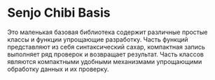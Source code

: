 # Senjo Chibi Basis

Это маленькая базовая библиотека содержит различные простые классы и функции упрощающие разработку. Часть функций представляют из себя синтаксический сахар, компактная запись выполняет ряд проверок и возвращает результат. Часть классов являются компактными удобными механизмами упрощающими обработку данных и их проверку.
